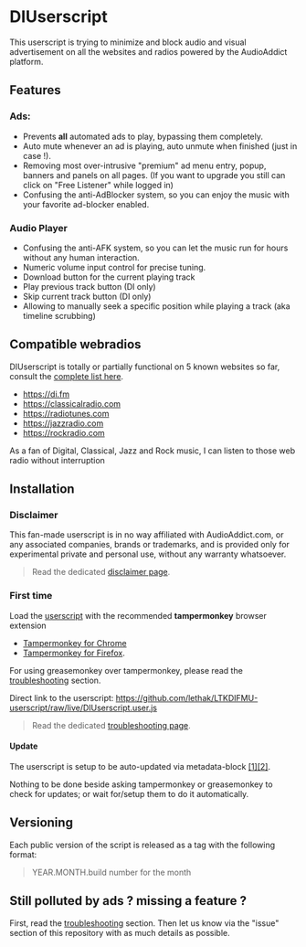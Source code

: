 # DIUserscript

This userscript is trying to minimize and block audio and visual advertisement on all the websites and radios powered by the AudioAddict platform.

## Features

### Ads:
* Prevents **all** automated ads to play, bypassing them completely.
* Auto mute whenever an ad is playing, auto unmute when finished (just in case !).
* Removing most over-intrusive "premium" ad menu entry, popup, banners and panels on all pages. (If you want to upgrade you still can click on "Free Listener" while logged in)
* Confusing the anti-AdBlocker system, so you can enjoy the music with your favorite ad-blocker enabled.

### Audio Player
* Confusing the anti-AFK system, so you can let the music run for hours without any human interaction.
* Numeric volume input control for precise tuning.
* Download button for the current playing track
* Play previous track button (DI only)
* Skip current track button (DI only)
* Allowing to manually seek a specific position while playing a track (aka timeline scrubbing)

## Compatible webradios

DIUserscript is totally or partially functional on 5 known websites so far, consult the [complete list here](https://www.audioaddict.com).

* https://di.fm
* https://classicalradio.com
* https://radiotunes.com
* https://jazzradio.com
* https://rockradio.com

As a fan of Digital, Classical, Jazz and Rock music, I can listen to those web radio without interruption

## Installation

### Disclaimer

This fan-made userscript is in no way affiliated with AudioAddict.com, or any associated companies, brands or trademarks, and is provided only for experimental private and personal use, without any warranty whatsoever.

> Read the dedicated [disclaimer page](./doc/disclaimer.md).

### First time
Load the [userscript](https://github.com/lethak/LTKDIFMU-userscript/raw/live/DIUserscript.user.js) with the recommended __tampermonkey__ browser extension
* [Tampermonkey for Chrome](https://chrome.google.com/webstore/detail/tampermonkey/dhdgffkkebhmkfjojejmpbldmpobfkfo)
* [Tampermonkey for Firefox](https://addons.mozilla.org/fr/firefox/addon/tampermonkey/).

For using greasemonkey over tampermonkey, please read the [troubleshooting](./doc/troubleshooting.md) section. 

Direct link to the userscript: https://github.com/lethak/LTKDIFMU-userscript/raw/live/DIUserscript.user.js

> Read the dedicated [troubleshooting page](./doc/troubleshooting.md).

#### Update

The userscript is setup to be auto-updated via metadata-block [[1]](https://wiki.greasespot.net/Metadata_Block)[[2]](https://tampermonkey.net/documentation.php#_updateURL).

Nothing to be done beside asking tampermonkey or greasemonkey to check for updates; or wait for/setup them to do it automatically.


## Versioning

Each public version of the script is released as a tag with the following format:

> YEAR.MONTH.build number for the month


## Still polluted by ads ? missing a feature ?

First, read the [troubleshooting](./doc/troubleshooting.md) section. Then let us know via the "issue" section of this repository with as much details as possible.
